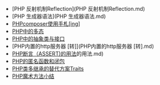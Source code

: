 * [PHP 反射机制Reflection](PHP 反射机制Reflection.md)
* [PHP 生成器语法](PHP 生成器语法.md)
* [PHPcomposer使用手札[ing]](PHPcomposer使用手札[ing].md)
* [PHP中的多态](PHP中的多态.md)
* [PHP中的抽象类与接口](PHP中的抽象类与接口.md)
* [PHP内置的http服务器 [转]](PHP内置的http服务器 [转].md)
* [PHP断言（ASSERT)的用法](PHP断言（ASSERT)的用法.md)
* [PHP的匿名函数和闭包](PHP的匿名函数和闭包.md)
* [PHP类多继承的替代方案Traits](PHP类多继承的替代方案Traits.md)
* [PHP魔术方法小结](PHP魔术方法小结.md)